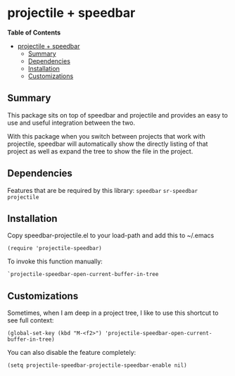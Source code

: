 projectile + speedbar
========

<!-- markdown-toc start - Don't edit this section. Run M-x markdown-toc/generate-toc again -->
**Table of Contents**

- [projectile + speedbar](#projectile--speedbar)
    - [Summary](#summary)
    - [Dependencies](#dependencies)
    - [Installation](#installation)
    - [Customizations](#customizations)

<!-- markdown-toc end -->

## Summary

This package sits on top of speedbar and projectile and provides an easy
to use and useful integration between the two.

With this package when you switch between projects that work with
projectile, speedbar will automatically show the directly listing of
that project as well as expand the tree to show the file in the project.

## Dependencies

Features that are be required by this library: `speedbar` `sr-speedbar`
`projectile`

## Installation

Copy speedbar-projectile.el to your load-path and add this to ~/.emacs

    (require 'projectile-speedbar)

To invoke this function manually:

    `projectile-speedbar-open-current-buffer-in-tree

## Customizations

Sometimes, when I am deep in a project tree, I like to use this shortcut
to see full context:

    (global-set-key (kbd "M-<f2>") 'projectile-speedbar-open-current-buffer-in-tree)

You can also disable the feature completely:

    (setq projectile-speedbar-projectile-speedbar-enable nil)

